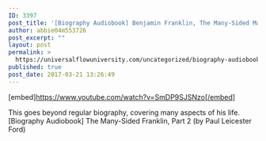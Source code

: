 ```yaml
---
ID: 3397
post_title: '[Biography Audiobook] Benjamin Franklin, The Many-Sided Man, Part 2'
author: abbie04m553726
post_excerpt: ""
layout: post
permalink: >
  https://universalflowuniversity.com/uncategorized/biography-audiobook-benjamin-franklin-the-many-sided-man-part-2/
published: true
post_date: 2017-03-21 13:26:49
---
```

[embed]https://www.youtube.com/watch?v=SmDP9SJSNzo[/embed]<br>
<p>This goes beyond regular biography, covering many aspects of his life. 
[Biography Audiobook] The Many-Sided Franklin, Part 2 (by Paul Leicester Ford)</p>